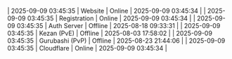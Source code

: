 | 2025-09-09 03:45:35 | Website | Online | 2025-09-09 03:45:34 |
| 2025-09-09 03:45:35 | Registration | Online | 2025-09-09 03:45:34 |
| 2025-09-09 03:45:35 | Auth Server | Offline | 2025-08-18 09:33:31 |
| 2025-09-09 03:45:35 | Kezan (PvE) | Offline | 2025-08-03 17:58:02 |
| 2025-09-09 03:45:35 | Gurubashi (PvP) | Offline | 2025-08-23 21:44:06 |
| 2025-09-09 03:45:35 | Cloudflare | Online | 2025-09-09 03:45:34 |
